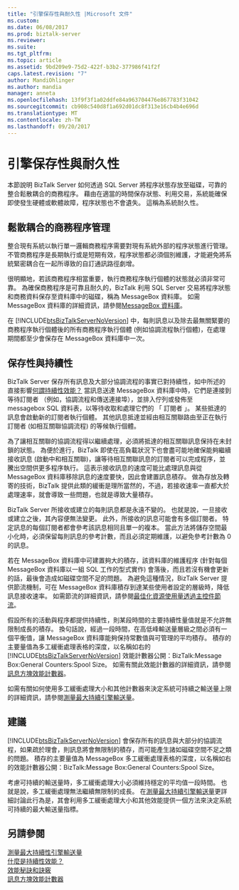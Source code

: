 ```yaml
---
title: "引擎保存性與耐久性 |Microsoft 文件"
ms.custom: 
ms.date: 06/08/2017
ms.prod: biztalk-server
ms.reviewer: 
ms.suite: 
ms.tgt_pltfrm: 
ms.topic: article
ms.assetid: 9bd209e9-75d2-422f-b3b2-377986f41f2f
caps.latest.revision: "7"
author: MandiOhlinger
ms.author: mandia
manager: anneta
ms.openlocfilehash: 13f9f3f1a02ddfe84a963704476e867783f31042
ms.sourcegitcommit: cb908c540d8f1a692d01dc8f313e16cb4b4e696d
ms.translationtype: MT
ms.contentlocale: zh-TW
ms.lasthandoff: 09/20/2017
---
```

# <a name="engine-persistence-and-durability"></a>引擎保存性與耐久性
本節說明 BizTalk Server 如何透過 SQL Server 將程序狀態存放至磁碟，可靠的整合鬆散耦合的商務程序。 藉由在適當的時間保存狀態、利用交易，系統能確保即使發生硬體或軟體故障，程序狀態也不會遺失。 這稱為系統耐久性。  
  
## <a name="loosely-coupled-business-process-management"></a>鬆散耦合的商務程序管理  
 整合現有系統以執行單一邏輯商務程序需要對現有系統外部的程序狀態進行管理。 不管商務程序是長期執行或是短期有效，程序狀態都必須個別維護，才能避免將系統緊密耦合在一起所導致的自訂通訊路徑劇增。  
  
 很明顯地，若該商務程序相當重要，執行商務程序執行個體的狀態就必須非常可靠。 為確保商務程序是可靠且耐久的，BizTalk 利用 SQL Server 交易將程序狀態和商務資料保存至資料庫中的磁碟，稱為 MessageBox 資料庫。 如需 MessageBox 資料庫的詳細資訊，請參閱[MessageBox 資料庫](../core/the-messagebox-database.md)。  
  
 在 [!INCLUDE[btsBizTalkServerNoVersion](../includes/btsbiztalkservernoversion-md.md)] 中，每則訊息以及除去最無關緊要的商務程序執行個體後的所有商務程序執行個體 (例如協調流程執行個體)，在處理期間都至少會保存在 MessageBox 資料庫中一次。  
  
## <a name="persistence-and-sustainability"></a>保存性與持續性  
 BizTalk Server 保存所有訊息及大部分協調流程的事實已對持續性，如中所述的直接影響[何謂持續性效能？](../core/what-is-sustainable-performance.md) 當訊息送達 MessageBox 資料庫中時，它們是連接到等待訂閱者 （例如，協調流程和傳送連接埠），並排入佇列或發佈至 messagebox SQL 資料表，以等待收取和處理它們的 「 訂閱者 」。 某些抵達的訊息會啟動新的訂閱者執行個體。 其他訊息抵達並經由相互關聯路由至正在執行訂閱者 (如相互關聯協調流程) 的等候執行個體。  
  
 為了讓相互關聯的協調流程得以繼續處理，必須將抵達的相互關聯訊息保持在未封鎖的狀態。 為便於進行，BizTalk 即使在高負載狀況下也會盡可能地確保能夠繼續接收訊息 (啟動中和相互關聯)，讓等待相互關聯訊息的訂閱者可以完成程序，並騰出空間供更多程序執行。 這表示接收訊息的速度可能比處理訊息與從 MessageBox 資料庫移除訊息的速度要快，因此會建置訊息積存。 做為存放及轉寄的技術，BizTalk 提供此類的緩衝是理所當然的，不過，若接收速率一直都大於處理速率，就會導致一些問題，也就是導致大量積存。  
  
 BizTalk Server 所接收或建立的每則訊息都是永遠不變的。 也就是說，一旦接收或建立之後，其內容便無法變更。 此外，所接收的訊息可能會有多個訂閱者。 特定訊息的每個訂閱者都會參考該訊息相同且單一的複本。 當此方法將儲存空間最小化時，必須保留每則訊息的參考計數，而且必須定期維護，以避免參考計數為 0 的訊息。  
  
 若在 MessageBox 資料庫中可建置夠大的積存，該資料庫的維護程序 (針對每個 MessageBox 資料庫以一組 SQL 工作的型式實作) 會落後，而且若沒有機會更新的話，最後會造成如磁碟空間不足的問題。 為避免這種情況，BizTalk Server 提供節流機制，可在 MessageBox 資料庫積存到達某些使用者設定的層級時，降低訊息接收速率。 如需節流的詳細資訊，請參閱[最佳化資源使用量透過主控件節流](../core/optimizing-resource-usage-through-host-throttling.md)。  
  
 假設所有的活動與程序都提供持續性，則某段時間的主要持續性量值就是不允許無限制成長的積存。 換句話說，經過一段時間，在高低峰輸送量層級之間必須有一個平衡值，讓 MessageBox 資料庫能夠保持常數值與可管理的平均積存。 積存的主要量值為多工緩衝處理表格的深度，以名稱如右的 [!INCLUDE[btsBizTalkServerNoVersion](../includes/btsbiztalkservernoversion-md.md)] 效能計數器公開：BizTalk:Message Box:General Counters:Spool Size。 如需有關此效能計數器的詳細資訊，請參閱[訊息方塊效能計數器](../core/message-box-performance-counters.md)。  
  
 如需有關如何使用多工緩衝處理大小和其他計數器來決定系統可持續之輸送量上限的詳細資訊，請參閱[測量最大持續引擎輸送量](../core/measuring-maximum-sustainable-engine-throughput.md)。  
  
## <a name="recommendations"></a>建議  
 [!INCLUDE[btsBizTalkServerNoVersion](../includes/btsbiztalkservernoversion-md.md)] 會保存所有的訊息與大部分的協調流程，如果疏於理會，則訊息將會無限制的積存，而可能產生諸如磁碟空間不足之類的問題。 積存的主要量值為 MessageBox 多工緩衝處理表格的深度，以名稱如右的效能計數器公開：BizTalk:Message Box:General Counters:Spool Size。  
  
 考慮可持續的輸送量時，多工緩衝處理大小必須維持穩定的平均值一段時間。 也就是說，多工緩衝處理無法繼續無限制的成長。 在[測量最大持續引擎輸送量](../core/measuring-maximum-sustainable-engine-throughput.md)更詳細討論此行為是，其會利用多工緩衝處理大小和其他效能提供一個方法來決定系統可持續的最大輸送量指標。  
  
## <a name="see-also"></a>另請參閱  
 [測量最大持續性引擎輸送量](../core/measuring-maximum-sustainable-engine-throughput.md)   
 [什麼是持續性效能？](../core/what-is-sustainable-performance.md)   
 [效能秘訣和訣竅](../core/performance-tips-and-tricks.md)   
 [訊息方塊效能計數器](../core/message-box-performance-counters.md)